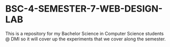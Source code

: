 # BSC-4-SEMESTER-7-WEB-DESIGN-LAB
This is a repository for my Bachelor Science in Computer Science students @ DMI so it will cover up the experiments that we cover along the semester.
